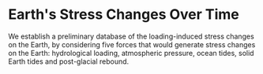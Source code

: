 # Earth's Stress Changes Over Time

We establish a preliminary database of the loading-induced stress changes on the Earth, by considering five forces that would generate stress changes on the Earth: hydrological loading, atmospheric pressure, ocean tides, solid Earth tides and post-glacial rebound.
